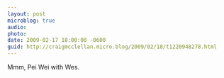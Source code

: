 ```yaml
---
layout: post
microblog: true
audio: 
photo: 
date: 2009-02-17 18:00:00 -0600
guid: http://craigmcclellan.micro.blog/2009/02/18/t1220948278.html
---
```

Mmm, Pei Wei with Wes.
